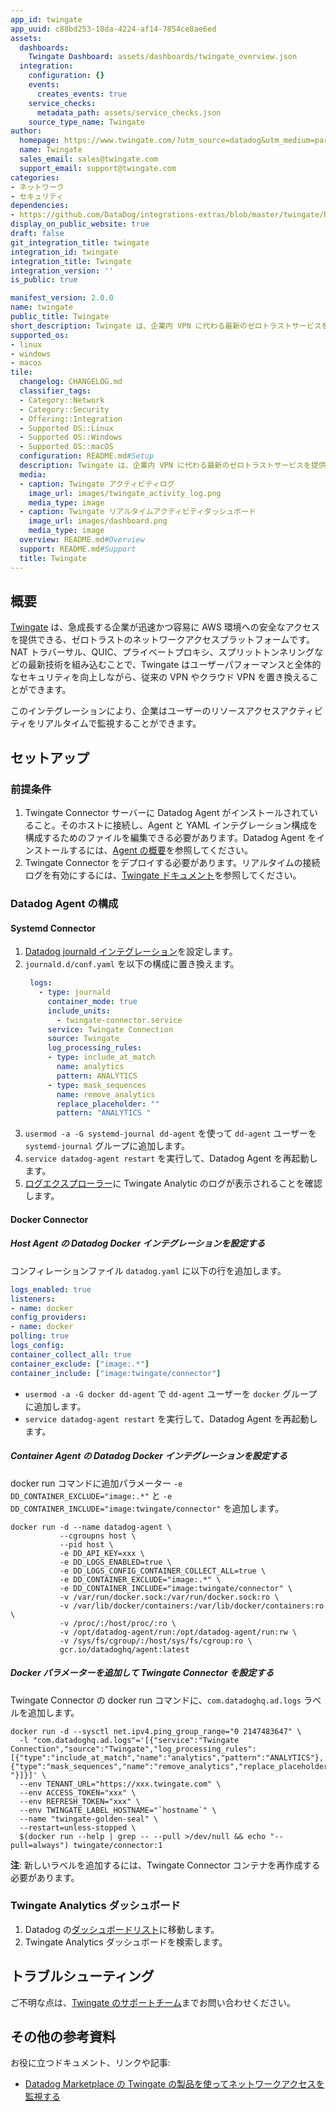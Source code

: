 ```yaml
---
app_id: twingate
app_uuid: c88bd253-18da-4224-af14-7854ce8ae6ed
assets:
  dashboards:
    Twingate Dashboard: assets/dashboards/twingate_overview.json
  integration:
    configuration: {}
    events:
      creates_events: true
    service_checks:
      metadata_path: assets/service_checks.json
    source_type_name: Twingate
author:
  homepage: https://www.twingate.com/?utm_source=datadog&utm_medium=partner&utm_campaign=integrations
  name: Twingate
  sales_email: sales@twingate.com
  support_email: support@twingate.com
categories:
- ネットワーク
- セキュリティ
dependencies:
- https://github.com/DataDog/integrations-extras/blob/master/twingate/README.md
display_on_public_website: true
draft: false
git_integration_title: twingate
integration_id: twingate
integration_title: Twingate
integration_version: ''
is_public: true

manifest_version: 2.0.0
name: twingate
public_title: Twingate
short_description: Twingate は、企業内 VPN に代わる最新のゼロトラストサービスを提供します。
supported_os:
- linux
- windows
- macos
tile:
  changelog: CHANGELOG.md
  classifier_tags:
  - Category::Network
  - Category::Security
  - Offering::Integration
  - Supported OS::Linux
  - Supported OS::Windows
  - Supported OS::macOS
  configuration: README.md#Setup
  description: Twingate は、企業内 VPN に代わる最新のゼロトラストサービスを提供します。
  media:
  - caption: Twingate アクティビティログ
    image_url: images/twingate_activity_log.png
    media_type: image
  - caption: Twingate リアルタイムアクティビティダッシュボード
    image_url: images/dashboard.png
    media_type: image
  overview: README.md#Overview
  support: README.md#Support
  title: Twingate
---
```




## 概要

[Twingate][1] は、急成長する企業が迅速かつ容易に AWS 環境への安全なアクセスを提供できる、ゼロトラストのネットワークアクセスプラットフォームです。NAT トラバーサル、QUIC、プライベートプロキシ、スプリットトンネリングなどの最新技術を組み込むことで、Twingate はユーザーパフォーマンスと全体的なセキュリティを向上しながら、従来の VPN やクラウド VPN を置き換えることができます。

このインテグレーションにより、企業はユーザーのリソースアクセスアクティビティをリアルタイムで監視することができます。

## セットアップ
### 前提条件
1. Twingate Connector サーバーに Datadog Agent がインストールされていること。そのホストに接続し、Agent と YAML インテグレーション構成を構成するためのファイルを編集できる必要があります。Datadog Agent をインストールするには、[Agent の概要][2]を参照してください。
2. Twingate Connector をデプロイする必要があります。リアルタイムの接続ログを有効にするには、[Twingate ドキュメント][3]を参照してください。

### Datadog Agent の構成
#### Systemd Connector
1. [Datadog journald インテグレーション][4]を設定します。
2. `journald.d/conf.yaml` を以下の構成に置き換えます。
   ```yaml
    logs:
      - type: journald
        container_mode: true
        include_units:
          - twingate-connector.service
        service: Twingate Connection
        source: Twingate
        log_processing_rules:
        - type: include_at_match
          name: analytics
          pattern: ANALYTICS
        - type: mask_sequences
          name: remove_analytics
          replace_placeholder: ""
          pattern: "ANALYTICS "
   ```
3. `usermod -a -G systemd-journal dd-agent` を使って `dd-agent` ユーザーを `systemd-journal` グループに追加します。
4. `service datadog-agent restart` を実行して、Datadog Agent を再起動します。
5. [ログエクスプローラー][5]に Twingate Analytic のログが表示されることを確認します。


#### Docker Connector
##### Host Agent の Datadog Docker インテグレーションを設定する
コンフィレーションファイル `datadog.yaml` に以下の行を追加します。
```yaml
logs_enabled: true
listeners:
- name: docker
config_providers:
- name: docker
polling: true
logs_config:
container_collect_all: true
container_exclude: ["image:.*"]
container_include: ["image:twingate/connector"]
```
- `usermod -a -G docker dd-agent` で `dd-agent` ユーザーを `docker` グループに追加します。
- `service datadog-agent restart` を実行して、Datadog Agent を再起動します。

##### Container Agent の Datadog Docker インテグレーションを設定する
docker run コマンドに追加パラメーター `-e DD_CONTAINER_EXCLUDE="image:.*"` と `-e DD_CONTAINER_INCLUDE="image:twingate/connector"` を追加します。
```shell
docker run -d --name datadog-agent \
           --cgroupns host \
           --pid host \
           -e DD_API_KEY=xxx \
           -e DD_LOGS_ENABLED=true \
           -e DD_LOGS_CONFIG_CONTAINER_COLLECT_ALL=true \
           -e DD_CONTAINER_EXCLUDE="image:.*" \
           -e DD_CONTAINER_INCLUDE="image:twingate/connector" \
           -v /var/run/docker.sock:/var/run/docker.sock:ro \
           -v /var/lib/docker/containers:/var/lib/docker/containers:ro \
           -v /proc/:/host/proc/:ro \
           -v /opt/datadog-agent/run:/opt/datadog-agent/run:rw \
           -v /sys/fs/cgroup/:/host/sys/fs/cgroup:ro \
           gcr.io/datadoghq/agent:latest
```

##### Docker パラメーターを追加して Twingate Connector を設定する
Twingate Connector の docker run コマンドに、`com.datadoghq.ad.logs` ラベルを追加します。
```shell
docker run -d --sysctl net.ipv4.ping_group_range="0 2147483647" \
  -l "com.datadoghq.ad.logs"='[{"service":"Twingate Connection","source":"Twingate","log_processing_rules":[{"type":"include_at_match","name":"analytics","pattern":"ANALYTICS"},{"type":"mask_sequences","name":"remove_analytics","replace_placeholder":"","pattern":"ANALYTICS "}]}]' \
  --env TENANT_URL="https://xxx.twingate.com" \
  --env ACCESS_TOKEN="xxx" \
  --env REFRESH_TOKEN="xxx" \
  --env TWINGATE_LABEL_HOSTNAME="`hostname`" \
  --name "twingate-golden-seal" \
  --restart=unless-stopped \
  $(docker run --help | grep -- --pull >/dev/null && echo "--pull=always") twingate/connector:1
```
**注**: 新しいラベルを追加するには、Twingate Connector コンテナを再作成する必要があります。

### Twingate Analytics ダッシュボード
1. Datadog の[ダッシュボードリスト][6]に移動します。
2. Twingate Analytics ダッシュボードを検索します。

## トラブルシューティング
ご不明な点は、[Twingate のサポートチーム][7]までお問い合わせください。

## その他の参考資料

お役に立つドキュメント、リンクや記事:

- [Datadog Marketplace の Twingate の製品を使ってネットワークアクセスを監視する][8]

[1]: https://www.twingate.com/
[2]: https://docs.datadoghq.com/ja/getting_started/agent/
[3]: https://docs.twingate.com/docs/connector-real-time-logs
[4]: https://docs.datadoghq.com/ja/agent/logs/?tab=journald
[5]: https://app.datadoghq.com/logs
[6]: https://app.datadoghq.com/dashboard/lists
[7]: https://help.twingate.com/hc/en-us
[8]: https://www.datadoghq.com/blog/monitor-network-access-with-twingate/
